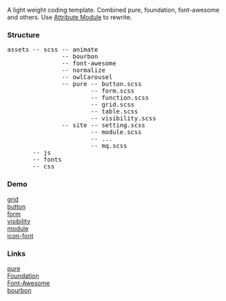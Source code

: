 A light weight coding template.
Combined pure, foundation, font-awesome and others.
Use <a href="http://glenmaddern.com/articles/introducing-am-css">Attribute Module</a> to rewrite.
<h3>Structure</h3>
<pre>
assets -- scss -- animate
               -- bourbon
               -- font-awesome
               -- normalize
               -- owlCarousel
               -- pure -- button.scss
                       -- form.scss
                       -- function.scss
                       -- grid.scss
                       -- table.scss
                       -- visibility.scss
               -- site -- setting.scss
                       -- module.scss
                       -- ...
                       -- mq.scss
       -- js
       -- fonts
       -- css
</pre>
<h3>Demo</h3>
<a target="_blank" href="http://designdev.christianpost.com/learn/new/tests/grid.php">grid</a> <br>
<a target="_blank" href="http://designdev.christianpost.com/learn/new/tests/button.php">button</a> <br>
<a target="_blank" href="http://designdev.christianpost.com/learn/new/tests/form.php">form</a> <br>
<a target="_blank" href="http://designdev.christianpost.com/learn/new/tests/visibility.php">visibility</a> <br>
<a target="_blank" href="http://designdev.christianpost.com/learn/new/tests/module.php">module</a> <br>
<a target="_blank" href="http://designdev.christianpost.com/learn/new/tests/icon-font.php">icon-font</a> <br>

<h3>Links</h3>
<a target="_blank" href="http://purecss.io/">pure</a> <br>
<a target="_blank" href="http://foundation.zurb.com/docs/">Foundation</a> <br>
<a target="_blank" href="http://fortawesome.github.io/Font-Awesome/icons/">Font-Awesome</a> <br>
<a target="_blank" href="http://bourbon.io/docs/">bourbon</a> <br>
